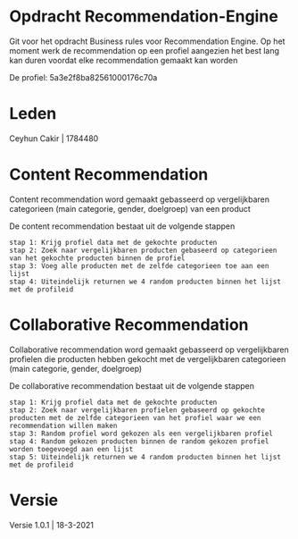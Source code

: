# Opdracht Recommendation-Engine
Git voor het opdracht Business rules voor Recommendation Engine. 
Op het moment werk de recommendation op een profiel aangezien het best lang kan duren voordat elke recommendation gemaakt kan worden

De profiel: 5a3e2f8ba82561000176c70a

# Leden
Ceyhun Cakir | 1784480

# Content Recommendation
Content recommendation word gemaakt gebasseerd op vergelijkbaren categorieen (main categorie, gender, doelgroep) van een product

De content recommendation bestaat uit de volgende stappen
```
stap 1: Krijg profiel data met de gekochte producten
stap 2: Zoek naar vergelijkbaren producten gebaseerd op categorieen van het gekochte producten binnen de profiel
stap 3: Voeg alle producten met de zelfde categorieen toe aan een lijst 
stap 4: Uiteindelijk returnen we 4 random producten binnen het lijst met de profileid 
```

# Collaborative Recommendation
Collaborative recommendation word gemaakt gebasseerd op vergelijkbaren profielen die producten hebben gekocht met de vergelijkbaren categorieen (main categorie, gender, doelgroep)

De collaborative recommendation bestaat uit de volgende stappen
```
stap 1: Krijg profiel data met de gekochte producten
stap 2: Zoek naar vergelijkbaren profielen gebaseerd op gekochte producten met de zelfde categorieen van het profiel waar we een recommendation willen maken
stap 3: Random profiel word gekozen als een vergelijkbaren profiel
stap 4: Random gekozen producten binnen de random gekozen profiel worden toegevoegd aan een lijst
stap 5: Uiteindelijk returnen we 4 random producten binnen het lijst met de profileid
```

# Versie
Versie 1.0.1 | 18-3-2021
